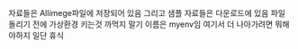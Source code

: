 자료들은 Allimege파일에 저장되어 있음
그리고 샘플 자료들은 다운로드에 있음
파일 돌리기 전에 가상환경 키는것 까먹지 말기 이름은 myenv임
여기서 더 나아가려면 뭐해야하지
일단 휴식